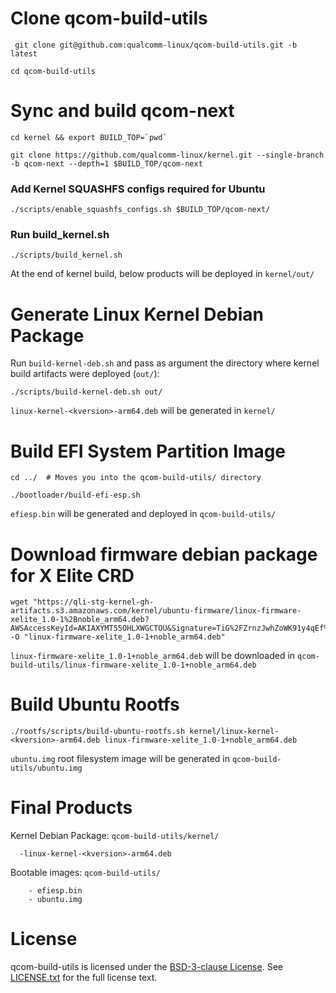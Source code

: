 # Clone qcom-build-utils
```
 git clone git@github.com:qualcomm-linux/qcom-build-utils.git -b latest
```
```
cd qcom-build-utils
```

# Sync and build qcom-next
```
cd kernel && export BUILD_TOP=`pwd`
```
```
git clone https://github.com/qualcomm-linux/kernel.git --single-branch -b qcom-next --depth=1 $BUILD_TOP/qcom-next
```

### Add Kernel SQUASHFS configs required for Ubuntu
```
./scripts/enable_squashfs_configs.sh $BUILD_TOP/qcom-next/
```

### Run build_kernel.sh
```
./scripts/build_kernel.sh
```
At the end of kernel build, below products will be deployed in ```kernel/out/```

# Generate Linux Kernel Debian Package
Run ```build-kernel-deb.sh``` and pass as argument the directory where kernel build artifacts were deployed (```out/```):
```
./scripts/build-kernel-deb.sh out/
```
```linux-kernel-<kversion>-arm64.deb``` will be generated in ```kernel/```

# Build EFI System Partition Image
```
cd ../  # Moves you into the qcom-build-utils/ directory
```
```
./bootloader/build-efi-esp.sh
```
```efiesp.bin``` will be generated and deployed in ```qcom-build-utils/```

# Download firmware debian package for X Elite CRD
```
wget "https://qli-stg-kernel-gh-artifacts.s3.amazonaws.com/kernel/ubuntu-firmware/linux-firmware-xelite_1.0-1%2Bnoble_arm64.deb?AWSAccessKeyId=AKIAXYMT55OHLXWGCTOU&Signature=TiG%2FZrnzJwhZoWK91y4qEf%2BczzA%3D&Expires=1788577277" -O "linux-firmware-xelite_1.0-1+noble_arm64.deb"
```
```linux-firmware-xelite_1.0-1+noble_arm64.deb``` will be downloaded in ```qcom-build-utils/linux-firmware-xelite_1.0-1+noble_arm64.deb```

# Build Ubuntu Rootfs
```
./rootfs/scripts/build-ubuntu-rootfs.sh kernel/linux-kernel-<kversion>-arm64.deb linux-firmware-xelite_1.0-1+noble_arm64.deb
```
```ubuntu.img``` root filesystem image will be generated in ```qcom-build-utils/ubuntu.img```

# Final Products
Kernel Debian Package:
```qcom-build-utils/kernel/```
```
  -linux-kernel-<kversion>-arm64.deb
```
Bootable images: 
```qcom-build-utils/```
```
    - efiesp.bin
    - ubuntu.img
```

# License

qcom-build-utils is licensed under the [BSD-3-clause License](https://spdx.org/licenses/BSD-3-Clause.html). See [LICENSE.txt](LICENSE.txt) for the full license text.